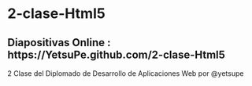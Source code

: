 2-clase-Html5
=============
<h2>Diapositivas Online : https://YetsuPe.github.com/2-clase-Html5</h2>

2 Clase del Diplomado de Desarrollo de Aplicaciones Web por @yetsupe